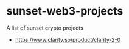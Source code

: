 # sunset-web3-projects
A list of sunset crypto projects

- https://www.clarity.so/product/clarity-2-0
